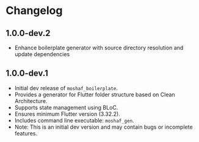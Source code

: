 # Changelog


## 1.0.0-dev.2
- Enhance boilerplate generator with source directory resolution and update dependencies

## 1.0.0-dev.1
- Initial dev release of `moshaf_boilerplate`.
- Provides a generator for Flutter folder structure based on Clean Architecture.
- Supports state management using BLoC.
- Ensures minimum Flutter version (3.32.2).
- Includes command line executable: `moshaf_gen`.
- Note: This is an initial dev version and may contain bugs or incomplete features.